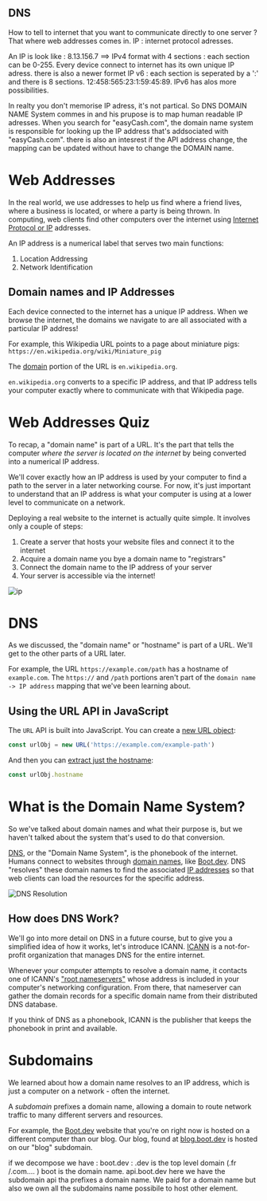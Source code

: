 ## DNS

How to tell to internet that you want to communicate directly to one server ? That where web addresses comes in. 
IP : internet protocol adresses.

An IP is look like : 8.13.156.7 ==> IPv4 format
with 4 sections : each section can be 0-255. Every device connect to internet has its own unique IP adress. 
there is also a newer formet IP v6 : each section is seperated by a ':' and there is 8 sections. 12:458:565:23:1:59:45:89. 
IPv6 has alos more possibilities. 

In realty you don't memorise IP adress, it's not partical. So DNS DOMAIN NAME System commes in and his prupose is to map human readable IP adresses. 
When you search for "easyCash.com", the domain name system is responsible for looking up the IP address that's addsociated with "easyCash.com". 
there is also an intesrest if the API address change, the mapping can be updated without have to change the DOMAIN name. 

# Web Addresses

In the real world, we use addresses to help us find where a friend lives, where a business is located, or where a party is being thrown. In computing, web clients find other computers over the internet using [Internet Protocol or IP](https://en.wikipedia.org/wiki/Internet_Protocol) addresses.

An IP address is a numerical label that serves two main functions:

1. Location Addressing
2. Network Identification

## Domain names and IP Addresses

Each device connected to the internet has a unique IP address. When we browse the internet, the domains we navigate to are all associated with a particular IP address!

For example, this Wikipedia URL points to a page about miniature pigs: `https://en.wikipedia.org/wiki/Miniature_pig`

The [domain](https://en.wikipedia.org/wiki/Domain_Name_System) portion of the URL is `en.wikipedia.org`.

`en.wikipedia.org` converts to a specific IP address, and that IP address tells your computer exactly where to communicate with that Wikipedia page.

# Web Addresses Quiz

To recap, a "domain name" is part of a URL. It's the part that tells the computer *where the server is located on the internet* by being converted into a numerical IP address.

We'll cover exactly how an IP address is used by your computer to find a path to the server in a later networking course. For now, it's just important to understand that an IP address is what your computer is using at a lower level to communicate on a network.

Deploying a real website to the internet is actually quite simple. It involves only a couple of steps:

1. Create a server that hosts your website files and connect it to the internet
2. Acquire a domain name you bye a domain name to "registrars"
3. Connect the domain name to the IP address of your server
4. Your server is accessible via the internet!

![ip](https://i.imgur.com/vjjPt2a.png)

# DNS

As we discussed, the "domain name" or "hostname" is part of a URL. We'll get to the other parts of a URL later.

For example, the URL `https://example.com/path` has a hostname of `example.com`. The `https://` and `/path` portions aren't part of the `domain name -> IP address` mapping that we've been learning about.

## Using the URL API in JavaScript

The `URL` API is built into JavaScript. You can create a [new URL object](https://developer.mozilla.org/en-US/docs/Web/API/URL/URL):

```js
const urlObj = new URL('https://example.com/example-path')
```

And then you can [extract just the hostname](https://developer.mozilla.org/en-US/docs/Web/API/URL):

```js
const urlObj.hostname
```

# What is the Domain Name System?

So we've talked about domain names and what their purpose is, but we haven't talked about the system that's used to do that conversion.

[DNS](https://en.wikipedia.org/wiki/Domain_Name_System), or the "Domain Name System", is the phonebook of the internet. Humans connect to websites through [domain names](https://en.wikipedia.org/wiki/Domain_name), like [Boot.dev](boot.dev). DNS "resolves" these domain names to find the associated [IP addresses](https://en.wikipedia.org/wiki/Internet_Protocol) so that web clients can load the resources for the specific address.

![DNS Resolution](https://i.imgur.com/yvfSbVL.png)

## How does DNS Work?

We'll go into more detail on DNS in a future course, but to give you a simplified idea of how it works, let's introduce ICANN. [ICANN](https://www.icann.org/) is a not-for-profit organization that manages DNS for the entire internet.

Whenever your computer attempts to resolve a domain name, it contacts one of ICANN's ["root nameservers"](https://en.wikipedia.org/wiki/Root_name_server) whose address is included in your computer's networking configuration. From there, that nameserver can gather the domain records for a specific domain name from their distributed DNS database.

If you think of DNS as a phonebook, ICANN is the publisher that keeps the phonebook in print and available. 

# Subdomains

We learned about how a domain name resolves to an IP address, which is just a computer on a network - often the internet.

A *subdomain* prefixes a domain name, allowing a domain to route network traffic to many different servers and resources. 

For example, the [Boot.dev](https://boot.dev) website that you're on right now is hosted on a different computer than our blog. Our blog, found at [blog.boot.dev](blog.boot.dev) is hosted on our "blog" subdomain.

if we decompose we have : 
boot.dev : .dev is the top level domain (.fr /.com.... )
            boot is the domain name. 
            api.boot.dev here we have the subdomain api tha prefixes a domain name. 
We paid for a domain name but also we own all the subdomains name possibile to host other element. 

